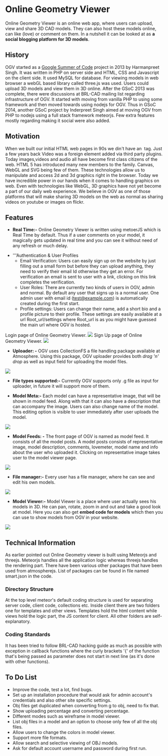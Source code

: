 # Online Geometry Viewer

Online Geometry Viewer is an online web app, where users can upload,
view and share 3D CAD models. They can also host these models online,
can like (love) or comment on them. In a nutshell it can be looked at as
**a social blogging platform for 3D models**.

## History

OGV started as a [Google Summer of
Code](Google_Summer_of_Code.md) project in 2013 by Harmanpreet
Singh. It was written in PHP on server side and HTML, CSS and Javascript
on the client side. It used MySQL for database. For viewing models in
web browser a webGL based library called three.js was used. Users could
upload 3D models and view them in 3D online. After the GSoC 2013 was
complete, there were discussions at BRL-CAD mailing list regarding
infrastructure of OGV. It started with moving from vanilla PHP to using
some framework and then moved towards using nodejs for OGV. Thus in GSoC
2014, another GSoC project by Inderpreet Singh aimed at moving OGV from
PHP to nodejs using a full stack framework meteorjs. Few extra features
mostly regarding making it social were also added.

## Motivation

When we built our initial HTML web pages in 90s we din't have an <img>
tag. Just a few years back Video was a foreign element added via third
party plugins. Today images,videos and audio all have become first class
citizens of the web. HTML 5 has introduced many new members to the
family. Canvas, WebGL and SVG being few of them. These technologies
allow us to manipulate and access 2d and 3d graphics right in the
browser. Today we have incredible power in our hands when it comes to
handling graphics on web. Even with technologies like WebGL, 3D graphics
have not yet become a part of our daily web experience. We believe in
OGV as one of those platforms that will make sharing 3D models on the
web as normal as sharing videos on youtube or images on flickr.

## Features

-   **Real Time:-** Online Geometry Viewer is written using metoerJS
    which is Real Time by default. Thus if a user comments on your
    model, it magically gets updated in real time and you can see it
    without need of any refresh or much delay.

<!-- -->

-   '''Authentication & User Profiles
    -   Email Verification: Users can easily sign up on the website by
        just filling out a small form but before they can upload
        anything, they need to verify their email Id otherwise they get
        an error. For verification an email is sent to user with a link,
        clicking on this link completes the verification.
    -   User Roles: There are currently two kinds of users in OGV, admin
        and normal. By default any user that signs up is a normal user.
        One admin user with email id (test@example.com) is automatically
        created during the first start.
    -   Profile settings: Users can change their name, add a short bio
        and a profile picture to their profile. These settings are
        easily available at a url Root_url/settings where Root_url is
        as you might have guessed the main url where OGV is hosted.

Login page of Online Geometry Viewer.
![](/wiki/img/LoginOGV.png) Sign Up
page of Online Geometry Viewer.
![](/wiki/img/SignupOGV.png)

-   **Uploader: -** OGV uses CollectionFS a file handling package
    available at Atmosphere. Using this package, OGV uploader provides
    both *drag 'n' drop* as well as input field for uploading the model
    files.

![](/wiki/img/UploaderOGV.png)

-   **File types supported:-** Currently OGV supports only .g file as
    input for uploader, in future it will support more of them.

<!-- -->

-   **Model Meta:-** Each model can have a representative image, that
    will be shown in model feed. Along with that it can also have a
    description that can accompany the image. Users can also change name
    of the model. This editing option is visible to user immediately
    after user uploads the model.

![](/wiki/img/ModelmetaOGV.png)

-   **Model Feeds: -** The front page of OGV is named as model feed. It
    consists of all the model posts. A model posts consists of
    representative image, model description, comments, lovemeter, model
    name and info about the user who uploaded it. Clicking on
    representative image takes user to the model viewer page.

![](/wiki/img/ModelfeedOGV.png)

-   **File manager:-** Every user has a file manager, where he can see
    and edit his own models.

![](/wiki/img/FileManagerOGV.png)

-   **Model Viewer:-** Model Viewer is a place where user actually sees
    his models in 3D. He can pan, rotate, zoom in and out and take a
    good look at model. Here you can also get **embed code for models**
    which then you can use to show models from OGV in your website.

![](/wiki/img/ModelViewerOGV.png)

## Technical Information

As earlier pointed out Online Geometry viewer is built using Meteorjs
and threejs. Meteorjs handles all the application logic whereas threejs
handles the rendering part. There have been various other packages that
have been used from atmospherejs. List of packages can be found in file
named smart.json in the code.

### Directory Structure

At the top level meteor's default coding structure is used for
separating server code, client code, collections etc. Inside client
there are two folders one for templates and other views. Templates hold
the html content while views hold the logic part, the JS content for
client. All other folders are self-explanatory.

### Coding Standards

It has been tried to follow BRL-CAD hacking guide as much as possible
with exception in callback functions where the curly brackets '{' of the
function that's being passed as parameter does not start in next line
(as it's done with other functions).

## To Do List

-   Improve the code, test a lot, find bugs.
-   Set up an installation procedure that would ask for admin account's
    credentials and also other site specific settings.
-   Obj files get duplicated when converting from g to obj, need to fix
    that.
-   Show uploading percentage and converting percentage.
-   Different modes such as wireframe in model viewer.
-   List obj files in a model and an option to choose only few of all
    the obj files.
-   Allow users to change the colors in model viewer.
-   Support more file formats.
-   Allow search and selective viewing of OBJ models.
-   Ask for default account username and password during first run.
